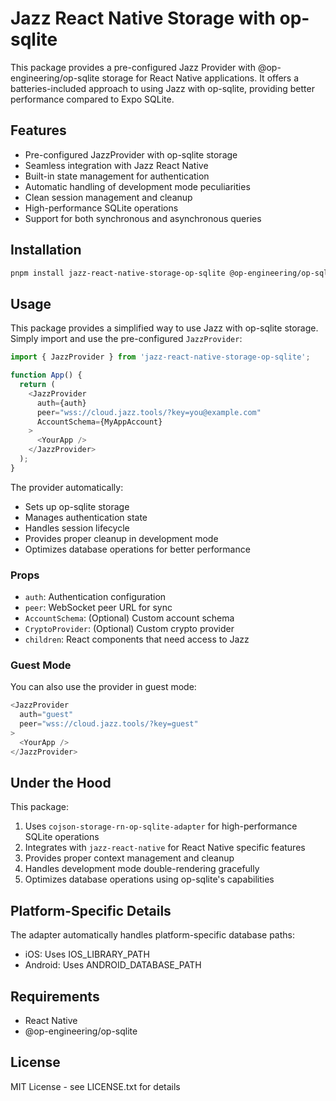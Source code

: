 # Jazz React Native Storage with op-sqlite

This package provides a pre-configured Jazz Provider with @op-engineering/op-sqlite storage for React Native applications. It offers a batteries-included approach to using Jazz with op-sqlite, providing better performance compared to Expo SQLite.

## Features

- Pre-configured JazzProvider with op-sqlite storage
- Seamless integration with Jazz React Native
- Built-in state management for authentication
- Automatic handling of development mode peculiarities
- Clean session management and cleanup
- High-performance SQLite operations
- Support for both synchronous and asynchronous queries

## Installation

```bash
pnpm install jazz-react-native-storage-op-sqlite @op-engineering/op-sqlite
```

## Usage

This package provides a simplified way to use Jazz with op-sqlite storage. Simply import and use the pre-configured `JazzProvider`:

```typescript
import { JazzProvider } from 'jazz-react-native-storage-op-sqlite';

function App() {
  return (
    <JazzProvider 
      auth={auth}
      peer="wss://cloud.jazz.tools/?key=you@example.com"
      AccountSchema={MyAppAccount}
    >
      <YourApp />
    </JazzProvider>
  );
}
```

The provider automatically:
- Sets up op-sqlite storage
- Manages authentication state
- Handles session lifecycle
- Provides proper cleanup in development mode
- Optimizes database operations for better performance

### Props

- `auth`: Authentication configuration
- `peer`: WebSocket peer URL for sync
- `AccountSchema`: (Optional) Custom account schema
- `CryptoProvider`: (Optional) Custom crypto provider
- `children`: React components that need access to Jazz

### Guest Mode

You can also use the provider in guest mode:

```typescript
<JazzProvider 
  auth="guest"
  peer="wss://cloud.jazz.tools/?key=guest"
>
  <YourApp />
</JazzProvider>
```

## Under the Hood

This package:
1. Uses `cojson-storage-rn-op-sqlite-adapter` for high-performance SQLite operations
2. Integrates with `jazz-react-native` for React Native specific features
3. Provides proper context management and cleanup
4. Handles development mode double-rendering gracefully
5. Optimizes database operations using op-sqlite's capabilities

## Platform-Specific Details

The adapter automatically handles platform-specific database paths:
- iOS: Uses IOS_LIBRARY_PATH
- Android: Uses ANDROID_DATABASE_PATH

## Requirements

- React Native
- @op-engineering/op-sqlite

## License

MIT License - see LICENSE.txt for details
